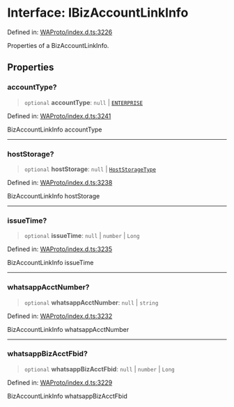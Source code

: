 # Interface: IBizAccountLinkInfo

Defined in: [WAProto/index.d.ts:3226](https://github.com/Fokusdotid/bail/blob/fcd0cec6f26de1fb545eb2e03fa5c63fbad99d3d/WAProto/index.d.ts#L3226)

Properties of a BizAccountLinkInfo.

## Properties

### accountType?

> `optional` **accountType**: `null` \| [`ENTERPRISE`](../namespaces/BizAccountLinkInfo/enumerations/AccountType.md#enterprise)

Defined in: [WAProto/index.d.ts:3241](https://github.com/Fokusdotid/bail/blob/fcd0cec6f26de1fb545eb2e03fa5c63fbad99d3d/WAProto/index.d.ts#L3241)

BizAccountLinkInfo accountType

***

### hostStorage?

> `optional` **hostStorage**: `null` \| [`HostStorageType`](../namespaces/BizAccountLinkInfo/enumerations/HostStorageType.md)

Defined in: [WAProto/index.d.ts:3238](https://github.com/Fokusdotid/bail/blob/fcd0cec6f26de1fb545eb2e03fa5c63fbad99d3d/WAProto/index.d.ts#L3238)

BizAccountLinkInfo hostStorage

***

### issueTime?

> `optional` **issueTime**: `null` \| `number` \| `Long`

Defined in: [WAProto/index.d.ts:3235](https://github.com/Fokusdotid/bail/blob/fcd0cec6f26de1fb545eb2e03fa5c63fbad99d3d/WAProto/index.d.ts#L3235)

BizAccountLinkInfo issueTime

***

### whatsappAcctNumber?

> `optional` **whatsappAcctNumber**: `null` \| `string`

Defined in: [WAProto/index.d.ts:3232](https://github.com/Fokusdotid/bail/blob/fcd0cec6f26de1fb545eb2e03fa5c63fbad99d3d/WAProto/index.d.ts#L3232)

BizAccountLinkInfo whatsappAcctNumber

***

### whatsappBizAcctFbid?

> `optional` **whatsappBizAcctFbid**: `null` \| `number` \| `Long`

Defined in: [WAProto/index.d.ts:3229](https://github.com/Fokusdotid/bail/blob/fcd0cec6f26de1fb545eb2e03fa5c63fbad99d3d/WAProto/index.d.ts#L3229)

BizAccountLinkInfo whatsappBizAcctFbid
